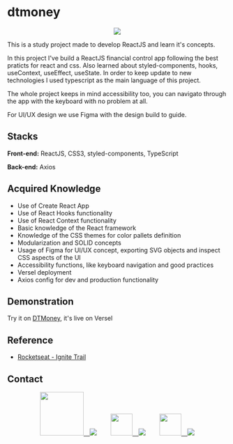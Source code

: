 # dtmoney
<p align="center">
 <img src="https://user-images.githubusercontent.com/60658855/167766042-7c8b9d88-ccce-4ab1-9c9e-21fac20d8d17.gif" align="center"/>
</p>

This is a study project made to develop ReactJS and learn it's concepts.

In this project I've build a ReactJS financial control app following the best praticts for react and css. Also learned about styled-components, hooks, useContext, useEffect, useState. In order to keep update to new technologies I used typescript as the main language of this project.

The whole project keeps in mind accessibility too, you can navigato through the app with the keyboard with no problem at all.

For UI/UX design we use Figma with the design build to guide.


## Stacks

**Front-end:** ReactJS, CSS3, styled-components, TypeScript

**Back-end:** Axios

## Acquired Knowledge

- Use of Create React App
- Use of React Hooks functionality
- Use of React Context functionality
- Basic knowledge of the React framework 
- Knowledge of the CSS themes for color pallets definition
- Modularization and SOLID concepts
- Usage of Figma for UI/UX concept, exporting SVG objects and inspect CSS aspects of the UI
- Accessibility functions, like keyboard navigation and good practices
- Versel deployment
- Axios config for dev and production functionality

## Demonstration

Try it on [DTMoney](https://dtmoney-eight-coral.vercel.app), it's live on Versel


## Reference

 - [Rocketseat - Ignite Trail](https://www.rocketseat.com.br/ignite)


## Contact
<div align="center">
<a href="www.fiverr.com/rafelis"><img src="https://user-images.githubusercontent.com/60658855/173694257-fb708c62-1ea4-4cac-8e4b-a4a9fd0f327d.svg" width=100/>&emsp;<img src="https://img.shields.io/badge/Fiverr-gree"/></a>&emsp;&emsp;
<a href="mailto:rafaelheros80@gmail.com"><img src="https://user-images.githubusercontent.com/60658855/173694529-46008a39-4803-4062-abea-62cc75fbfbe6.svg" width=50/>&emsp;<img src="https://img.shields.io/badge/Gmail-red"/></a>&emsp;&emsp;
<a href="https://www.linkedin.com/in/rafael-heros-almeida-4bbb2915b"><img src="https://user-images.githubusercontent.com/60658855/173696050-8e9fd0b4-0834-42e4-bc2c-20c88b718354.png" width=50/>&emsp;<img src="https://img.shields.io/badge/LinkedIn-016FAA""/></a>
</div>

